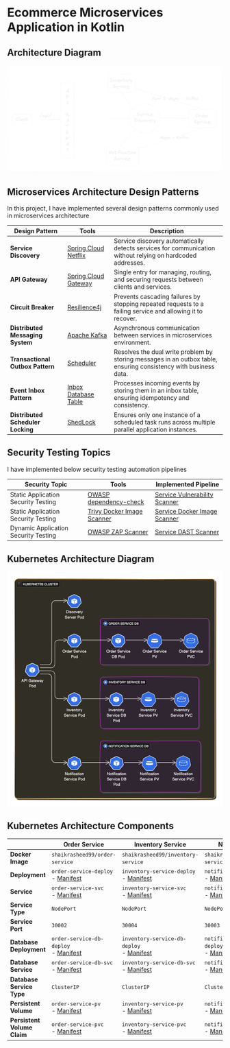 # Ecommerce Microservices Application in Kotlin

## Architecture Diagram

![Architecture Diagram](images/application-architecture.png)

## Microservices Architecture Design Patterns

In this project, I have implemented several design patterns commonly used in microservices architecture

| Design Pattern                    | Tools                                                                                                                                  | Description                                                                                                      |
|-----------------------------------|----------------------------------------------------------------------------------------------------------------------------------------|------------------------------------------------------------------------------------------------------------------|
| **Service Discovery**             | [Spring Cloud Netflix](https://spring.io/projects/spring-cloud-netflix)                                                                | Service discovery automatically detects services for communication without relying on hardcoded addresses.       |
| **API Gateway**                   | [Spring Cloud Gateway](https://spring.io/projects/spring-cloud-gateway)                                                                | Single entry for managing, routing, and securing requests between clients and services.                          |
| **Circuit Breaker**               | [Resilience4j](https://resilience4j.readme.io/docs)                                                                                    | Prevents cascading failures by stopping repeated requests to a failing service and allowing it to recover.       |
| **Distributed Messaging System**  | [Apache Kafka](https://kafka.apache.org/)                                                                                              | Asynchronous communication between services in microservices environment.                                        |
| **Transactional Outbox Pattern**  | [Scheduler](https://docs.spring.io/spring-framework/docs/current/javadoc-api/org/springframework/scheduling/annotation/Scheduled.html) | Resolves the dual write problem by storing messages in an outbox table, ensuring consistency with business data. |
| **Event Inbox Pattern**           | [Inbox Database Table](https://softwaremill.com/microservices-101/#inbox-pattern)                                                      | Processes incoming events by storing them in an inbox table, ensuring idempotency and consistency.               |
| **Distributed Scheduler Locking** | [ShedLock](https://github.com/lukas-krecan/ShedLock)                                                                                   | Ensures only one instance of a scheduled task runs across multiple parallel application instances.               |

## Security Testing Topics

I have implemented below security testing automation pipelines

| Security Topic                       | Tools                                                                             | Implemented Pipeline                                                                       |
|--------------------------------------|-----------------------------------------------------------------------------------|--------------------------------------------------------------------------------------------|
| Static Application Security Testing  | [OWASP dependency-check](https://jeremylong.github.io/DependencyCheck/index.html) | [Service Vulnerability Scanner](.github/workflows/service-vulnerability-scanner.yaml)      | 
| Static Application Security Testing  | [Trivy Docker Image Scanner](https://trivy.dev/)                                  | [Service Docker Image Scanner](.github/workflows/service-image-vulnerability-scanner.yaml) | 
| Dynamic Application Security Testing | [OWASP ZAP Scanner](https://www.zaproxy.org/)                                     | [Service DAST Scanner](.github/workflows/service-dast-scanner.yaml)                        | 

## Kubernetes Architecture Diagram

![Kubernetes Architecture Diagram](images/kubernetes-architecture.png)

## Kubernetes Architecture Components

|                             | Order Service                                                                                             | Inventory Service                                                                                                 | Notification Service                                                                                                    | API Gateway                                                                           | Discovery Server                                                                                |
|-----------------------------|-----------------------------------------------------------------------------------------------------------|-------------------------------------------------------------------------------------------------------------------|-------------------------------------------------------------------------------------------------------------------------|---------------------------------------------------------------------------------------|-------------------------------------------------------------------------------------------------|
| **Docker Image**            | `shaikrasheed99/order-service`                                                                            | `shaikrasheed99/inventory-service`                                                                                | `shaikrasheed99/notification-service`                                                                                   | `shaikrasheed99/api-gateway`                                                          | `shaikrasheed99/discovery-server`                                                               |
| **Deployment**              | `order-service-deploy` <br/> - [Manifest](infra/k8s/deployments/order-service-deploy.yaml)                | `inventory-service-deploy`<br/> - [Manifest](infra/k8s/deployments/inventory-service-deploy.yaml)                 | `notification-service-deploy`<br/> - [Manifest](infra/k8s/deployments/notification-service-deploy.yaml)                 | `api-gateway-deploy`<br/> - [Manifest](infra/k8s/deployments/api-gateway-deploy.yaml) | `discovery-server-deploy`<br/> - [Manifest](infra/k8s/deployments/discovery-server-deploy.yaml) |
| **Service**                 | `order-service-svc`<br/> - [Manifest](infra/k8s/services/order-service-svc.yaml)                          | `inventory-service-svc`<br/> - [Manifest](infra/k8s/services/inventory-service-svc.yaml)                          | `notification-service-svc`<br/> - [Manifest](infra/k8s/services/notification-service-svc.yaml)                          | `api-gateway-svc`<br/> - [Manifest](infra/k8s/services/api-gateway-svc.yaml)          | `discovery-server-svc`<br/> - [Manifest](infra/k8s/services/discovery-server-svc.yaml)          |
| **Service Type**            | `NodePort`                                                                                                | `NodePort`                                                                                                        | `NodePort`                                                                                                              | `NodePort`                                                                            | `NodePort`                                                                                      |
| **Service Port**            | `30002`                                                                                                   | `30004`                                                                                                           | `30003`                                                                                                                 | `30000`                                                                               | `30001`                                                                                         |
| **Database Deployment**     | `order-service-db-deploy`<br/> - [Manifest](infra/k8s/deployments/databases/order-service-db-deploy.yaml) | `inventory-service-db-deploy`<br/> - [Manifest](infra/k8s/deployments/databases/inventory-service-db-deploy.yaml) | `notification-service-db-deploy`<br/> - [Manifest](infra/k8s/deployments/databases/notification-service-db-deploy.yaml) |                                                                                       |                                                                                                 |
| **Database Service**        | `order-service-db-svc`<br/> - [Manifest](infra/k8s/services/databases/order-service-db-svc.yaml)          | `inventory-service-db-svc`<br/> - [Manifest](infra/k8s/services/databases/inventory-service-db-svc.yaml)          | `notification-service-db-svc`<br/> - [Manifest](infra/k8s/services/databases/notification-service-db-svc.yaml)          |                                                                                       |                                                                                                 |
| **Database Service Type**   | `ClusterIP`                                                                                               | `ClusterIP`                                                                                                       | `ClusterIP`                                                                                                             |                                                                                       |                                                                                                 |
| **Persistent Volume**       | `order-service-pv`<br/> - [Manifest](infra/k8s/persistent-volumes/order-service-pv.yaml)                  | `inventory-service-pv`<br/> - [Manifest](infra/k8s/persistent-volumes/inventory-service-pv.yaml)                  | `notification-service-pv`<br/> - [Manifest](infra/k8s/persistent-volumes/notification-service-pv.yaml)                  |                                                                                       |                                                                                                 |
| **Persistent Volume Claim** | `order-service-pvc`<br/> - [Manifest](infra/k8s/persistent-volume-claims/order-service-pvc.yaml)          | `inventory-service-pvc`<br/> - [Manifest](infra/k8s/persistent-volume-claims/inventory-service-pvc.yaml)          | `notification-service-pvc`<br/> - [Manifest](infra/k8s/persistent-volume-claims/notification-service-pvc.yaml)          |                                                                                       |                                                                                                 |
